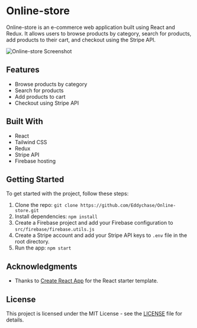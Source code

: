 # Online-store

Online-store is an e-commerce web application built using React and Redux. It allows users to browse products by category, search for products, add products to their cart, and checkout using the Stripe API.

![Online-store Screenshot](https://i.imgur.com/cxFkFZS.png)

## Features

- Browse products by category
- Search for products
- Add products to cart
- Checkout using Stripe API

## Built With

- React
- Tailwind CSS
- Redux
- Stripe API
- Firebase hosting

## Getting Started

To get started with the project, follow these steps:

1. Clone the repo: `git clone https://github.com/Eddychase/Online-store.git`
2. Install dependencies: `npm install`
3. Create a Firebase project and add your Firebase configuration to `src/firebase/firebase.utils.js`
4. Create a Stripe account and add your Stripe API keys to `.env` file in the root directory.
5. Run the app: `npm start`

## Acknowledgments

- Thanks to [Create React App](https://github.com/facebook/create-react-app) for the React starter template.

## License

This project is licensed under the MIT License - see the [LICENSE](LICENSE) file for details.
